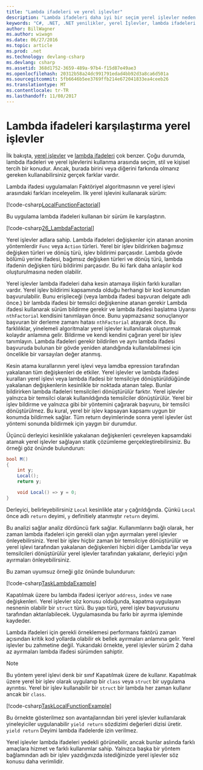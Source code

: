 ```yaml
---
title: "Lambda ifadeleri ve yerel işlevler"
description: "Lambda ifadeleri daha iyi bir seçim yerel işlevler neden olabilecek bilgi edinin."
keywords: "C#, .NET, .NET yenilikler, yerel İşlevler, lambda ifadeleri çekirdek, en son özellikleri"
author: BillWagner
ms.author: wiwagn
ms.date: 06/27/2016
ms.topic: article
ms.prod: .net
ms.technology: devlang-csharp
ms.devlang: csharp
ms.assetid: 368d1752-3659-489a-97b4-f15d87e49ae3
ms.openlocfilehash: 20312b58a24dc991791edad4bb92d3a8ca6d501a
ms.sourcegitcommit: 5fb6646b5ee3769ffb214e672041833ea4ceeb26
ms.translationtype: MT
ms.contentlocale: tr-TR
ms.lasthandoff: 11/08/2017
---
```

# <a name="local-functions-compared-to-lambda-expressions"></a>Lambda ifadeleri karşılaştırma yerel işlevler

İlk bakışta, [yerel işlevler](programming-guide/classes-and-structs/local-functions.md) ve [lambda ifadeleri](lambda-expressions.md) çok benzer. Çoğu durumda, lambda ifadeleri ve yerel işlevlerini kullanma arasında seçim, stil ve kişisel tercih bir konudur. Ancak, burada birini veya diğerini farkında olmanız gereken kullanabilirsiniz gerçek farklar vardır.

Lambda ifadesi uygulamaları Faktöriyel algoritmasının ve yerel işlevi arasındaki farkları inceleyelim. İlk yerel işlevini kullanarak sürüm:

[!code-csharp[LocalFunctionFactorial](../../samples/snippets/csharp/new-in-7/MathUtilities.cs#37_LocalFunctionFactorial "Recursive factorial using local function")]

Bu uygulama lambda ifadeleri kullanan bir sürüm ile karşılaştırın.

[!code-csharp[26_LambdaFactorial](../../samples/snippets/csharp/new-in-7/MathUtilities.cs#38_LambdaFactorial "Recursive factorial using lambda expressions")]

Yerel işlevler adlara sahip. Lambda ifadeleri değişkenler için atanan anonim yöntemlerdir `Func` veya `Action` türleri. Yerel bir işlev bildirirken bağımsız değişken türleri ve dönüş türü, işlev bildirimi parçasıdır. Lambda gövde bölümü yerine ifadesi, bağımsız değişken türleri ve dönüş türü, lambda ifadenin değişken türü bildirimi parçasıdır. Bu iki fark daha anlaşılır kod oluşturulmasına neden olabilir.

Yerel işlevler lambda ifadeleri daha kesin atamaya ilişkin farklı kuralları vardır. Yerel işlev bildirimi kapsamında olduğu herhangi bir kod konumdan başvurulabilir. Bunu erişileceği (veya lambda ifadesi başvuran delgate adlı önce.) bir lambda ifadesi bir temsilci değişkenine atanan gerekir Lambda ifadesi kullanarak sürüm bildirme gerekir ve lambda ifadesi başlatma Uyarısı `nthFactorial` kendisini tanımlayan önce. Bunu yapmazsanız sonuçlanıyor başvuran bir derleme zamanı hatası `nthFactorial` atayarak önce.
Bu farklılıklar, yinelemeli algoritmalar yerel işlevler kullanılarak oluşturmak kolaydır anlamına gelir. Bildirme ve kendi kendini çağıran yerel bir işlev tanımlayın. Lambda ifadeleri gerekir bildirilen ve aynı lambda ifadesi başvuruda bulunan bir gövde yeniden atandığında kullanılabilmesi için öncelikle bir varsayılan değer atanmış.

Kesin atama kurallarının yerel işlevi veya lamdba epression tarafından yakalanan tüm değişkenleri de etkiler. Yerel işlevler ve lambda ifadesi kuralları yerel işlevi veya lambda ifadesi bir temsilciye dönüştürüldüğünde yakalanan değişkenlerin kesinlikle bir noktada atanan talep. Bunlar bildirirken lambda ifadeleri temsilcileri dönüştürülür farktır. Yerel işlevler yalnızca bir temsilci olarak kullanıldığında temsilciler dönüştürülür. Yerel bir işlev bildirme ve yalnızca gibi bir yöntemini çağırarak başvuru, bir temsilci dönüştürülmez. Bu kural, yerel bir işlev kapsayan kapsamı uygun bir konumda bildirmek sağlar. Tüm return deyimlerinde sonra yerel işlevler üst yöntemi sonunda bildirmek için yaygın bir durumdur.

Üçüncü derleyici kesinlikle yakalanan değişkenleri çevreleyen kapsamdaki atamak yerel işlevler sağlayan statik çözümleme gerçekleştirebilirsiniz. Bu örneği göz önünde bulundurun:

```csharp
bool M()
{
    int y;
    Local();
    return y;

    void Local() => y = 0;
}
```

Derleyici, belirleyebilirsiniz `Local` kesinlikle atar `y` çağrıldığında. Çünkü `Local` önce adlı `return` deyimi, `y` definitiely atanmıştır `return` deyimi.

Bu analizi sağlar analiz dördüncü fark sağlar.
Kullanımlarını bağlı olarak, her zaman lambda ifadeleri için gerekli olan yığın ayırmaları yerel işlevler önleyebilirsiniz. Yerel bir işlev hiçbir zaman bir temsilciye dönüştürülür ve yerel işlevi tarafından yakalanan değişkenleri hiçbiri diğer Lambda'lar veya temsilcileri dönüştürülür yerel işlevler tarafından yakalanır, derleyici yığın ayırmaları önleyebilirsiniz. 

Bu zaman uyumsuz örneği göz önünde bulundurun:

[!code-csharp[TaskLambdaExample](../../samples/snippets/csharp/new-in-7/AsyncWork.cs#36_TaskLambdaExample "Task returning method with lambda expression")]

Kapatılmak üzere bu lambda ifadesi içeriyor `address`, `index` ve `name` değişkenleri. Yerel işlevler söz konusu olduğunda, kapatma uygulayan nesnenin olabilir bir `struct` türü. Bu yapı türü, yerel işlev başvurusunu tarafından aktarılabilecek. Uygulamasında bu farkı bir ayırma işleminde kaydeder.

Lambda ifadeleri için gerekli örneklemesi performans faktörü zaman açısından kritik kod yollarda olabilir ek bellek ayırmaları anlamına gelir.
Yerel işlevler bu zahmetine değil. Yukarıdaki örnekte, yerel işlevler sürüm 2 daha az ayırmaları lambda ifadesi sürümden sahiptir.

> [!NOTE]
> Bu yöntem yerel işlevi denk bir sınıf Kapatılmak üzere de kullanır. Kapatılmak üzere yerel bir işlev olarak uygulanıp bir `class` veya `struct` bir uygulama ayrıntısı. Yerel bir işlev kullanabilir bir `struct` bir lambda her zaman kullanır ancak bir `class`.

[!code-csharp[TaskLocalFunctionExample](../../samples/snippets/csharp/new-in-7/AsyncWork.cs#29_TaskExample "Task returning method with local function")]

Bu örnekte gösterilmez son avantajlarından biri yerel işlevler kullanılarak yineleyiciler uygulanabilir `yield return` sözdizimi değerleri dizisi üretir. `yield return` Deyimi lambda ifadelerde izin verilmez.

Yerel işlevler lambda ifadeleri yedekli görünebilir, ancak bunlar aslında farklı amaçlara hizmet ve farklı kullanımlar sahip.
Yalnızca başka bir yöntem bağlamından adlı bir işlev yazdığınızda istediğinizde yerel işlevler söz konusu daha verimlidir.
